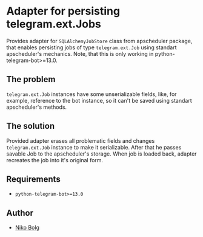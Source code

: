 # Adapter for persisting telegram.ext.Jobs

Provides adapter for `SQLAlchemyJobStore` class from apscheduler package, that enables persisting jobs of type `telegram.ext.Job` using standart apscheduler's mechanics. Note, that this is only working in python-telegram-bot>=13.0.

## The problem

`telegram.ext.Job` instances have some unserializable fields, like, for example, reference to the bot instance, so it can't be saved using standart apscheduler's methods.

## The solution

Provided adapter erases all problematic fields and changes `telegram.ext.Job` instance to make it serializable. After that he passes savable Job to the apscheduler's storage. When job is loaded back, adapter recreates the job into it's original form. 


## Requirements

*   `python-telegram-bot>=13.0`

## Author

*  [Niko Bolg](https://github.com/nkbolg)
